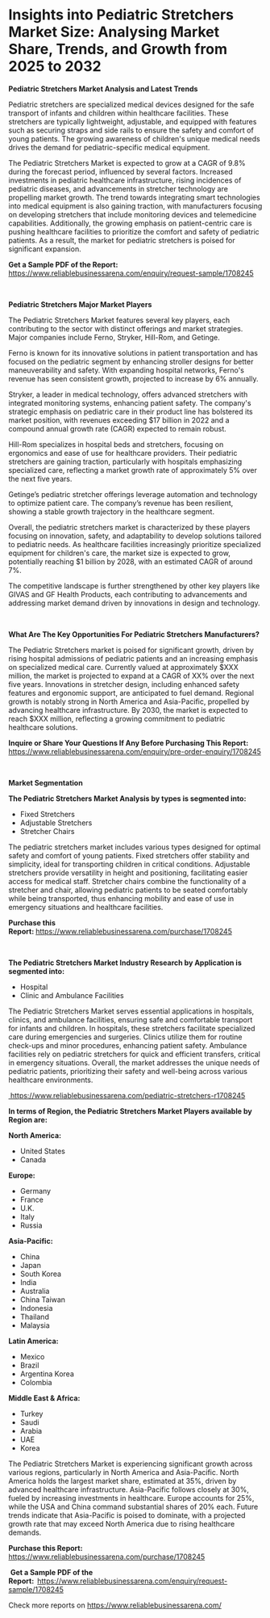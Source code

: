 <p><h1>Insights into Pediatric Stretchers Market Size: Analysing Market Share, Trends, and Growth from 2025 to 2032</h1></p><p><strong>Pediatric Stretchers Market Analysis and Latest Trends</strong></p>
<p><p>Pediatric stretchers are specialized medical devices designed for the safe transport of infants and children within healthcare facilities. These stretchers are typically lightweight, adjustable, and equipped with features such as securing straps and side rails to ensure the safety and comfort of young patients. The growing awareness of children's unique medical needs drives the demand for pediatric-specific medical equipment.</p><p>The Pediatric Stretchers Market is expected to grow at a CAGR of 9.8% during the forecast period, influenced by several factors. Increased investments in pediatric healthcare infrastructure, rising incidences of pediatric diseases, and advancements in stretcher technology are propelling market growth. The trend towards integrating smart technologies into medical equipment is also gaining traction, with manufacturers focusing on developing stretchers that include monitoring devices and telemedicine capabilities. Additionally, the growing emphasis on patient-centric care is pushing healthcare facilities to prioritize the comfort and safety of pediatric patients. As a result, the market for pediatric stretchers is poised for significant expansion.</p></p>
<p><strong>Get a Sample PDF of the Report:&nbsp;</strong> <a href="https://www.reliablebusinessarena.com/enquiry/request-sample/1708245?utm_campaign=2517&utm_medium=2&utm_source=Github&utm_content=ia&utm_term=08032025&utm_id=pediatric-stretchers">https://www.reliablebusinessarena.com/enquiry/request-sample/1708245</a></p>
<p>&nbsp;</p>
<p><strong>Pediatric Stretchers Major Market Players</strong></p>
<p><p>The Pediatric Stretchers Market features several key players, each contributing to the sector with distinct offerings and market strategies. Major companies include Ferno, Stryker, Hill-Rom, and Getinge.</p><p>Ferno is known for its innovative solutions in patient transportation and has focused on the pediatric segment by enhancing stroller designs for better maneuverability and safety. With expanding hospital networks, Ferno's revenue has seen consistent growth, projected to increase by 6% annually.</p><p>Stryker, a leader in medical technology, offers advanced stretchers with integrated monitoring systems, enhancing patient safety. The company's strategic emphasis on pediatric care in their product line has bolstered its market position, with revenues exceeding $17 billion in 2022 and a compound annual growth rate (CAGR) expected to remain robust.</p><p>Hill-Rom specializes in hospital beds and stretchers, focusing on ergonomics and ease of use for healthcare providers. Their pediatric stretchers are gaining traction, particularly with hospitals emphasizing specialized care, reflecting a market growth rate of approximately 5% over the next five years.</p><p>Getinge’s pediatric stretcher offerings leverage automation and technology to optimize patient care. The company’s revenue has been resilient, showing a stable growth trajectory in the healthcare segment.</p><p>Overall, the pediatric stretchers market is characterized by these players focusing on innovation, safety, and adaptability to develop solutions tailored to pediatric needs. As healthcare facilities increasingly prioritize specialized equipment for children's care, the market size is expected to grow, potentially reaching $1 billion by 2028, with an estimated CAGR of around 7%. </p><p>The competitive landscape is further strengthened by other key players like GIVAS and GF Health Products, each contributing to advancements and addressing market demand driven by innovations in design and technology.</p></p>
<p>&nbsp;</p>
<p><strong>What Are The Key Opportunities For Pediatric Stretchers Manufacturers?</strong></p>
<p><p>The Pediatric Stretchers market is poised for significant growth, driven by rising hospital admissions of pediatric patients and an increasing emphasis on specialized medical care. Currently valued at approximately $XXX million, the market is projected to expand at a CAGR of XX% over the next five years. Innovations in stretcher design, including enhanced safety features and ergonomic support, are anticipated to fuel demand. Regional growth is notably strong in North America and Asia-Pacific, propelled by advancing healthcare infrastructure. By 2030, the market is expected to reach $XXX million, reflecting a growing commitment to pediatric healthcare solutions.</p></p>
<p><strong>Inquire or Share Your Questions If Any Before Purchasing This Report:</strong> <a href="https://www.reliablebusinessarena.com/enquiry/pre-order-enquiry/1708245?utm_campaign=2517&utm_medium=2&utm_source=Github&utm_content=ia&utm_term=08032025&utm_id=pediatric-stretchers">https://www.reliablebusinessarena.com/enquiry/pre-order-enquiry/1708245</a></p>
<p>&nbsp;</p>
<p><strong>Market Segmentation</strong></p>
<p><strong>The Pediatric Stretchers Market Analysis by types is segmented into:</strong></p>
<p><ul><li>Fixed Stretchers</li><li>Adjustable Stretchers</li><li>Stretcher Chairs</li></ul></p>
<p><p>The pediatric stretchers market includes various types designed for optimal safety and comfort of young patients. Fixed stretchers offer stability and simplicity, ideal for transporting children in critical conditions. Adjustable stretchers provide versatility in height and positioning, facilitating easier access for medical staff. Stretcher chairs combine the functionality of a stretcher and chair, allowing pediatric patients to be seated comfortably while being transported, thus enhancing mobility and ease of use in emergency situations and healthcare facilities.</p></p>
<p><strong>Purchase this Report:&nbsp;</strong><a href="https://www.reliablebusinessarena.com/purchase/1708245?utm_campaign=2517&utm_medium=2&utm_source=Github&utm_content=ia&utm_term=08032025&utm_id=pediatric-stretchers">https://www.reliablebusinessarena.com/purchase/1708245</a></p>
<p>&nbsp;</p>
<p><strong>The Pediatric Stretchers Market Industry Research by Application is segmented into:</strong></p>
<p><ul><li>Hospital</li><li>Clinic and Ambulance Facilities</li></ul></p>
<p><p>The Pediatric Stretchers Market serves essential applications in hospitals, clinics, and ambulance facilities, ensuring safe and comfortable transport for infants and children. In hospitals, these stretchers facilitate specialized care during emergencies and surgeries. Clinics utilize them for routine check-ups and minor procedures, enhancing patient safety. Ambulance facilities rely on pediatric stretchers for quick and efficient transfers, critical in emergency situations. Overall, the market addresses the unique needs of pediatric patients, prioritizing their safety and well-being across various healthcare environments.</p></p>
<p><a href="https://www.reliablebusinessarena.com/pediatric-stretchers-r1708245?utm_campaign=2517&utm_medium=2&utm_source=Github&utm_content=ia&utm_term=08032025&utm_id=pediatric-stretchers">&nbsp;https://www.reliablebusinessarena.com/pediatric-stretchers-r1708245</a></p>
<p><strong>In terms of Region, the Pediatric Stretchers Market Players available by Region are:</strong></p>
<p>
    <p> <strong> North America: </strong>
        <ul>
            <li>United States</li>
            <li>Canada</li>
        </ul>
        </p> 
    <p> <strong> Europe: </strong>
        <ul>
            <li>Germany</li>
            <li>France</li>
            <li>U.K.</li>
            <li>Italy</li>
            <li>Russia</li>
        </ul>
        </p> 
    <p> <strong> Asia-Pacific: </strong>
        <ul>
            <li>China</li>
            <li>Japan</li>
            <li>South Korea</li>
            <li>India</li>
            <li>Australia</li>
            <li>China Taiwan</li>
            <li>Indonesia</li>
            <li>Thailand</li>
            <li>Malaysia</li>
        </ul>
        </p> 
    <p> <strong> Latin America: </strong>
        <ul>
            <li>Mexico</li>
            <li>Brazil</li>
            <li>Argentina Korea</li>
            <li>Colombia</li>
        </ul>
        </p> 
    <p> <strong> Middle East & Africa: </strong>
        <ul>
            <li>Turkey</li>
            <li>Saudi</li>
            <li>Arabia</li>
            <li>UAE</li>
            <li>Korea</li>
        </ul>
    </p>
    </p>
<p><p>The Pediatric Stretchers Market is experiencing significant growth across various regions, particularly in North America and Asia-Pacific. North America holds the largest market share, estimated at 35%, driven by advanced healthcare infrastructure. Asia-Pacific follows closely at 30%, fueled by increasing investments in healthcare. Europe accounts for 25%, while the USA and China command substantial shares of 20% each. Future trends indicate that Asia-Pacific is poised to dominate, with a projected growth rate that may exceed North America due to rising healthcare demands.</p></p>
<p><strong>Purchase this Report: </strong><a href="https://www.reliablebusinessarena.com/purchase/1708245?utm_campaign=2517&utm_medium=2&utm_source=Github&utm_content=ia&utm_term=08032025&utm_id=pediatric-stretchers">https://www.reliablebusinessarena.com/purchase/1708245</a></p>
<p>&nbsp;<strong>Get a Sample PDF of the Report:&nbsp;&nbsp;</strong><a href="https://www.reliablebusinessarena.com/enquiry/request-sample/1708245?utm_campaign=2517&utm_medium=2&utm_source=Github&utm_content=ia&utm_term=08032025&utm_id=pediatric-stretchers">https://www.reliablebusinessarena.com/enquiry/request-sample/1708245</a></p>
<p><strong></strong></p>
<p>Check more reports on <a href="https://www.reliablebusinessarena.com/?utm_campaign=2517&utm_medium=2&utm_source=Github&utm_content=ia&utm_term=08032025&utm_id=pediatric-stretchers">https://www.reliablebusinessarena.com/</a></p>